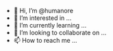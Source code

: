 - 👋 Hi, I’m @humanore
- 👀 I’m interested in ...
- 🌱 I’m currently learning ...
- 💞️ I’m looking to collaborate on ...
- 📫 How to reach me ...

<!---
CG-bitto/CG-bitto is a ✨ special ✨ repository because its `README.md` (this file) appears on your GitHub profile.
You can click the Preview link to take a look at your changes.
--->
